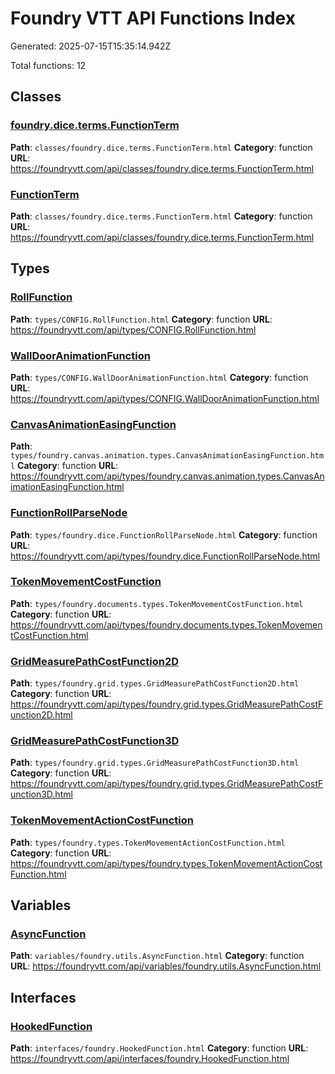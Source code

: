 # Foundry VTT API Functions Index

Generated: 2025-07-15T15:35:14.942Z

Total functions: 12

## Classes

### [foundry.dice.terms.FunctionTerm](https://foundryvtt.com/api/classes/foundry.dice.terms.FunctionTerm.html)

**Path**: `classes/foundry.dice.terms.FunctionTerm.html`
**Category**: function
**URL**: https://foundryvtt.com/api/classes/foundry.dice.terms.FunctionTerm.html

### [FunctionTerm](https://foundryvtt.com/api/classes/foundry.dice.terms.FunctionTerm.html)

**Path**: `classes/foundry.dice.terms.FunctionTerm.html`
**Category**: function
**URL**: https://foundryvtt.com/api/classes/foundry.dice.terms.FunctionTerm.html

## Types

### [RollFunction](https://foundryvtt.com/api/types/CONFIG.RollFunction.html)

**Path**: `types/CONFIG.RollFunction.html`
**Category**: function
**URL**: https://foundryvtt.com/api/types/CONFIG.RollFunction.html

### [WallDoorAnimationFunction](https://foundryvtt.com/api/types/CONFIG.WallDoorAnimationFunction.html)

**Path**: `types/CONFIG.WallDoorAnimationFunction.html`
**Category**: function
**URL**: https://foundryvtt.com/api/types/CONFIG.WallDoorAnimationFunction.html

### [CanvasAnimationEasingFunction](https://foundryvtt.com/api/types/foundry.canvas.animation.types.CanvasAnimationEasingFunction.html)

**Path**: `types/foundry.canvas.animation.types.CanvasAnimationEasingFunction.html`
**Category**: function
**URL**: https://foundryvtt.com/api/types/foundry.canvas.animation.types.CanvasAnimationEasingFunction.html

### [FunctionRollParseNode](https://foundryvtt.com/api/types/foundry.dice.FunctionRollParseNode.html)

**Path**: `types/foundry.dice.FunctionRollParseNode.html`
**Category**: function
**URL**: https://foundryvtt.com/api/types/foundry.dice.FunctionRollParseNode.html

### [TokenMovementCostFunction](https://foundryvtt.com/api/types/foundry.documents.types.TokenMovementCostFunction.html)

**Path**: `types/foundry.documents.types.TokenMovementCostFunction.html`
**Category**: function
**URL**: https://foundryvtt.com/api/types/foundry.documents.types.TokenMovementCostFunction.html

### [GridMeasurePathCostFunction2D](https://foundryvtt.com/api/types/foundry.grid.types.GridMeasurePathCostFunction2D.html)

**Path**: `types/foundry.grid.types.GridMeasurePathCostFunction2D.html`
**Category**: function
**URL**: https://foundryvtt.com/api/types/foundry.grid.types.GridMeasurePathCostFunction2D.html

### [GridMeasurePathCostFunction3D](https://foundryvtt.com/api/types/foundry.grid.types.GridMeasurePathCostFunction3D.html)

**Path**: `types/foundry.grid.types.GridMeasurePathCostFunction3D.html`
**Category**: function
**URL**: https://foundryvtt.com/api/types/foundry.grid.types.GridMeasurePathCostFunction3D.html

### [TokenMovementActionCostFunction](https://foundryvtt.com/api/types/foundry.types.TokenMovementActionCostFunction.html)

**Path**: `types/foundry.types.TokenMovementActionCostFunction.html`
**Category**: function
**URL**: https://foundryvtt.com/api/types/foundry.types.TokenMovementActionCostFunction.html

## Variables

### [AsyncFunction](https://foundryvtt.com/api/variables/foundry.utils.AsyncFunction.html)

**Path**: `variables/foundry.utils.AsyncFunction.html`
**Category**: function
**URL**: https://foundryvtt.com/api/variables/foundry.utils.AsyncFunction.html

## Interfaces

### [HookedFunction](https://foundryvtt.com/api/interfaces/foundry.HookedFunction.html)

**Path**: `interfaces/foundry.HookedFunction.html`
**Category**: function
**URL**: https://foundryvtt.com/api/interfaces/foundry.HookedFunction.html


